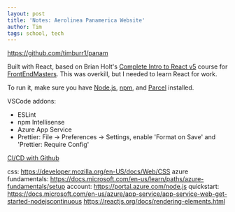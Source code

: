 ```yaml
---
layout: post
title: 'Notes: Aerolinea Panamerica Website'
author: Tim
tags: school, tech
---
```


https://github.com/timburr1/panam

Built with React, based on Brian Holt's [Complete Intro to React v5](https://github.com/btholt/complete-intro-to-react-v5) course for [FrontEndMasters](https://frontendmasters.com/courses/complete-react-v5/). This was overkill, but I needed to learn React for work.  

To run it, make sure you have [Node.js](https://nodejs.org/en/), [npm](https://www.npmjs.com/get-npm), and [Parcel](https://parceljs.org/) installed.


VSCode addons: 
* ESLint 
* npm Intellisense
* Azure App Service
* Prettier: File -> Preferences -> Settings, enable 'Format on Save' and 'Prettier: Require Config'


[CI/CD with Github](https://docs.microsoft.com/en-us/azure/app-service/deploy-continuous-deployment)

css: https://developer.mozilla.org/en-US/docs/Web/CSS
azure fundamentals: https://docs.microsoft.com/en-us/learn/paths/azure-fundamentals/setup 
account: https://portal.azure.com/node.js 
quickstart: https://docs.microsoft.com/en-us/azure/app-service/app-service-web-get-started-nodejscontinuous 
https://reactjs.org/docs/rendering-elements.html